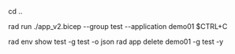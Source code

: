 cd ..

rad run ./app_v2.bicep --group test --application demo01
$CTRL+C

rad env show test -g test -o json
rad app delete demo01 -g test -y